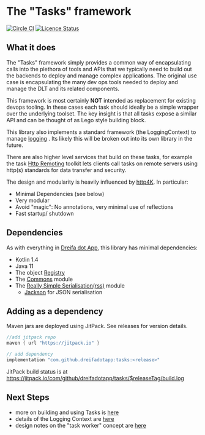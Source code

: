# The "Tasks" framework

[![Circle CI](https://circleci.com/gh/dreifadotapp/tasks.svg?style=shield)](https://circleci.com/gh/dreifadotapp/tasks)
[![Licence Status](https://img.shields.io/github/license/dreifadotapp/tasks)](https://github.com/dreifadotapp/tasks/blob/master/licence.txt)

## What it does

The "Tasks" framework simply provides a common way of encapsulating calls into the plethora of tools and APIs that we
typically need to build out the backends to deploy and manage complex applications. The original use case is
encapsulating the many dev ops tools needed to deploy and manage the DLT and its related components.

This framework is most certainly **NOT** intended as replacement for existing devops tooling. In these cases each task
should ideally be a simple wrapper over the underlying toolset. The key insight is that all tasks expose a similar API
and can be thought of as Lego style building block.

This library also implements a standard framework (the LoggingContext) to manage [logging](docs/logging.md)
. Its likely this will be broken out into its own library in the future.

There are also higher level services that build on these tasks, for example the
task [Http Remoting](https://github.com/dreifadotapp/tasks-http#readme)
toolkit lets clients call tasks on remote servers using http(s) standards for data transfer and security.

The design and modularity is heavily influenced by [http4K](https://www.http4k.org/guide/concepts/rationale/). In
particular:

* Minimal Dependencies (see below)
* Very modular
* Avoid "magic": No annotations, very minimal use of reflections
* Fast startup/ shutdown

## Dependencies

As with everything in [Dreifa dot App](https://dreifa.app), this library has minimal dependencies:

* Kotlin 1.4
* Java 11
* The object [Registry](https://github.com/dreifadotapp/registry#readme)
* The [Commons](https://github.com/dreifadotadotapp/commons#readme) module
* The [Really Simple Serialisation(rss)](https://github.com/dreifadotapp/really-simple-serialisation#readme) module
    - [Jackson](https://github.com/FasterXML/jackson) for JSON serialisation

## Adding as a dependency
Maven jars are deployed using JitPack. See releases for version details.

```groovy
//add jitpack repo
maven { url "https://jitpack.io" }

// add dependency
implementation "com.github.dreifadotapp:tasks:<release>"
```

JitPack build status is at https://jitpack.io/com/github/dreifadotapp/tasks/$releaseTag/build.log

## Next Steps

* more on building and using Tasks is [here](./docs/tasks.md)
* details of the Logging Context are [here](./docs/logging.md)
* design notes on the "task worker" concept are [here](./docs/task-worker.md)


